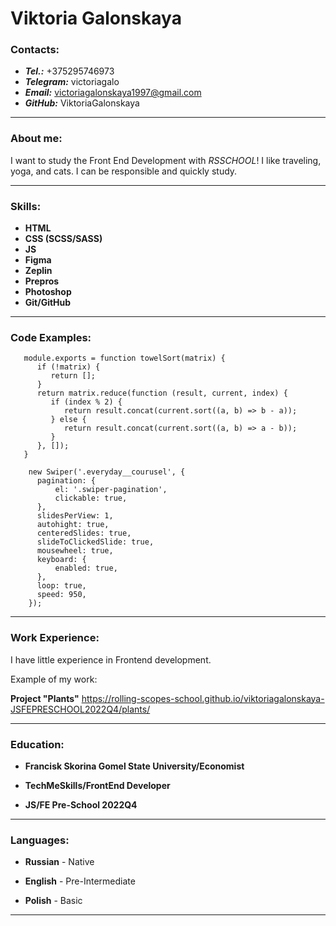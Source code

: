 # Viktoria Galonskaya

### Contacts:

- ***Tel.:*** +375295746973
- ***Telegram:*** victoriagalo
- ***Email:*** victoriagalonskaya1997@gmail.com
- ***GitHub:*** ViktoriaGalonskaya

-----

### About me:

I want to study the Front End Development with *RSSCHOOL*!
I like traveling, yoga, and cats.
I can be responsible and quickly study.

-----


### Skills:

* **HTML**
* **CSS (SCSS/SASS)**
* **JS**
* **Figma**
* **Zeplin**
* **Prepros**
* **Photoshop**
* **Git/GitHub**

-----

### Code Examples:

```
   module.exports = function towelSort(matrix) {
      if (!matrix) {
         return [];
      }
      return matrix.reduce(function (result, current, index) {
         if (index % 2) {
            return result.concat(current.sort((a, b) => b - a));
         } else {
            return result.concat(current.sort((a, b) => a - b));
         }
      }, []);
   }
```

```
    new Swiper('.everyday__courusel', {
      pagination: {
          el: '.swiper-pagination',
          clickable: true,
      },
      slidesPerView: 1,
      autohight: true,
      centeredSlides: true,
      slideToClickedSlide: true,
      mousewheel: true,
      keyboard: {
          enabled: true,
      },
      loop: true,
      speed: 950,
    });
```
-----

### Work Experience:

I have little experience in Frontend development.

Example of my work:

**Project "Plants"** https://rolling-scopes-school.github.io/viktoriagalonskaya-JSFEPRESCHOOL2022Q4/plants/

-----

### Education:

- **Francisk Skorina Gomel State University/Economist**

- **TechMeSkills/FrontEnd Developer**

- **JS/FE Pre-School 2022Q4**

-----

### Languages:

- **Russian** - Native

- **English** - Pre-Intermediate

- **Polish** - Basic

------